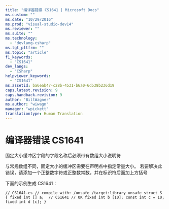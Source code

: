 ```yaml
---
title: "编译器错误 CS1641 | Microsoft Docs"
ms.custom: ""
ms.date: "10/29/2016"
ms.prod: "visual-studio-dev14"
ms.reviewer: ""
ms.suite: ""
ms.technology: 
  - "devlang-csharp"
ms.tgt_pltfrm: ""
ms.topic: "article"
f1_keywords: 
  - "CS1641"
dev_langs: 
  - "CSharp"
helpviewer_keywords: 
  - "CS1641"
ms.assetid: ba6eab47-c28b-4531-b6a0-6d538b236d19
caps.latest.revision: 9
caps.handback.revision: 9
author: "BillWagner"
ms.author: "wiwagn"
manager: "wpickett"
translationtype: Human Translation
---
```

# 编译器错误 CS1641
固定大小缓冲区字段的字段名称后必须带有数组大小说明符  
  
 与常规数组不同，固定大小的缓冲区需要在声明点中指定常量大小。 若要解决此错误，请添加一个正整数字符或正整数常数，并在标识符后面加上方括号  
  
 下面的示例生成 CS1641：  
  
```  
// CS1641.cs // compile with: /unsafe /target:library unsafe struct S { fixed int [] a;  // CS1641 // OK fixed int b [10]; const int c = 10; fixed int d [c]; }  
```